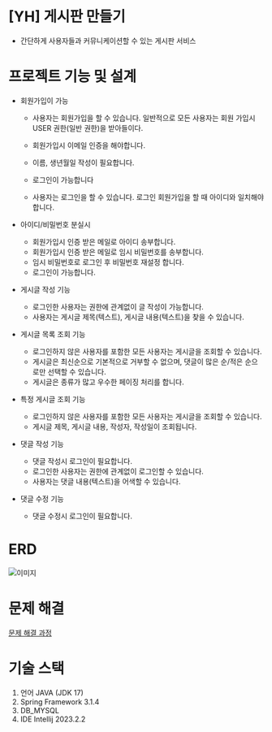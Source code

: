 # [YH] 게시판 만들기
-  간단하게 사용자들과 커뮤니케이션할 수 있는 게시판 서비스

# 프로젝트 기능 및 설계
- 회원가입이 가능

  - 사용자는 회원가입을 할 수 있습니다. 일반적으로 모든 사용자는 회원 가입시 USER 권한(일반 권한)을 받아들이다.
  - 회원가입시 이메일 인증을 해야합니다.
  - 이름, 생년월일 작성이 필요합니다.
  - 로그인이 가능합니다

  - 사용자는 로그인을 할 수 있습니다. 로그인 회원가입을 할 때 아이디와 일치해야 합니다.
 
- 아이디/비밀번호 분실시
  - 회원가입시 인증 받은 메일로 아이디 송부합니다.
  - 회원가입시 인증 받은 메일로 임시 비밀번호를 송부합니다.
  - 임시 비밀번호로 로그인 후 비밀번호 재설정 합니다.
  - 로그인이 가능합니다.

- 게시글 작성 기능

  - 로그인한 사용자는 권한에 관계없이 글 작성이 가능합니다.
  - 사용자는 게시글 제목(텍스트), 게시글 내용(텍스트)을 찾을 수 있습니다.
- 게시글 목록 조회 기능

  - 로그인하지 않은 사용자를 포함한 모든 사용자는 게시글을 조회할 수 있습니다.
  - 게시글은 최신순으로 기본적으로 거부할 수 없으며, 댓글이 많은 순/적은 순으로만 선택할 수 있습니다.
  - 게시글은 종류가 많고 우수한 페이징 처리를 합니다.
- 특정 게시글 조회 기능

  - 로그인하지 않은 사용자를 포함한 모든 사용자는 게시글을 조회할 수 있습니다.
  - 게시글 제목, 게시글 내용, 작성자, 작성일이 조회됩니다.

- 댓글 작성 기능

  - 댓글 작성시 로그인이 필요합니다.
  - 로그인한 사용자는 권한에 관계없이 로그인할 수 있습니다.
  - 사용자는 댓글 내용(텍스트)을 어색할 수 있습니다.
 
- 댓글 수정 기능
  - 댓글 수정시 로그인이 필요합니다.
 
# ERD
![이미지](https://github.com/namyoonhee/Topic-3/assets/135304661/617a8849-1441-4667-88cf-4198d11e2148)

# 문제 해결
[문제 해결 과정](TROUBLE_SHOOTING.md)

# 기술 스택
1. 언어 JAVA (JDK 17)
2. Spring Framework 3.1.4
3. DB_MYSQL
4. IDE Intellij 2023.2.2
